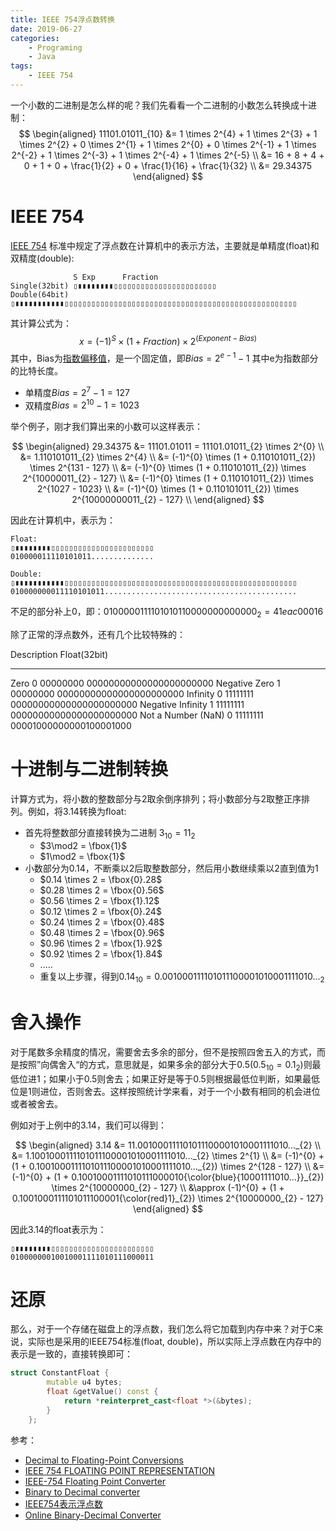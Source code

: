 ```yaml
---
title: IEEE 754浮点数转换
date: 2019-06-27
categories:  
    - Programing
    - Java
tags:
    - IEEE 754
---
```

一个小数的二进制是怎么样的呢？我们先看看一个二进制的小数怎么转换成十进制：
$$
\begin{aligned}	
11101.01011_{10} &= 1 \times 2^{4} + 1 \times 2^{3} + 1 \times 2^{2} + 0 \times 2^{1} + 1 \times 2^{0} + 0 \times 2^{-1} + 1 \times 2^{-2} + 1 \times 2^{-3} + 1 \times 2^{-4} + 1 \times 2^{-5} \\
  &= 16 + 8 + 4 + 0 + 1 + 0 + \frac{1}{2} + 0 + \frac{1}{16} + \frac{1}{32} \\
  &= 29.34375
\end{aligned}
$$
<!-- more -->

# IEEE 754
[IEEE 754](https://en.wikipedia.org/wiki/IEEE_754) 标准中规定了浮点数在计算机中的表示方法，主要就是单精度(float)和双精度(double):

```
              S Exp      Fraction
Single(32bit) ▯▮▮▮▮▮▮▮▮▯▯▯▯▯▯▯▯▯▯▯▯▯▯▯▯▯▯▯▯▯▯▯
Double(64bit) ▯▮▮▮▮▮▮▮▮▮▮▮▯▯▯▯▯▯▯▯▯▯▯▯▯▯▯▯▯▯▯▯▯▯▯▯▯▯▯▯▯▯▯▯▯▯▯▯▯▯▯▯▯▯▯▯▯▯▯▯▯▯▯▯
```
其计算公式为：
$$
x = (-1)^{S}\times(1+ Fraction)\times 2^{(Exponent-Bias)}
$$
其中，Bias为[指数偏移值](https://zh.wikipedia.org/wiki/IEEE_754#%E6%8C%87%E6%95%B8%E5%81%8F%E7%A7%BB%E5%80%BC)，是一个固定值，即$Bias=2^{e-1} - 1$ 其中e为指数部分的比特长度。

* 单精度$Bias = 2^{7} - 1 = 127$
* 双精度$Bias = 2^{10} -1 = 1023$

举个例子，刚才我们算出来的小数可以这样表示：

$$
\begin{aligned}	
29.34375 &= 11101.01011 = 11101.01011_{2} \times 2^{0} \\
    &= 1.110101011_{2} \times 2^{4} \\
    &= (-1)^{0} \times (1 + 0.110101011_{2}) \times 2^{131 - 127} \\
    &= (-1)^{0} \times (1 + 0.110101011_{2}) \times 2^{10000011_{2} - 127} \\
    &= (-1)^{0} \times (1 + 0.110101011_{2}) \times 2^{1027 - 1023} \\
    &= (-1)^{0} \times (1 + 0.110101011_{2}) \times 2^{10000000011_{2} - 127} \\
\end{aligned}
$$

因此在计算机中，表示为：
```
Float:
▯▮▮▮▮▮▮▮▮▯▯▯▯▯▯▯▯▯▯▯▯▯▯▯▯▯▯▯▯▯▯▯
010000011110101011..............

Double:
▯▮▮▮▮▮▮▮▮▮▮▮▯▯▯▯▯▯▯▯▯▯▯▯▯▯▯▯▯▯▯▯▯▯▯▯▯▯▯▯▯▯▯▯▯▯▯▯▯▯▯▯▯▯▯▯▯▯▯▯▯▯▯▯
010000000011110101011...........................................
```
不足的部分补上0，即：$0100000111101010110000000000000_{2}=41eac000{16}$

除了正常的浮点数外，还有几个比较特殊的：

Description         Float(32bit)
------------------  --------------------------------------------  
Zero	            0 00000000 00000000000000000000000
Negative Zero	    1 00000000 00000000000000000000000
Infinity	        0 11111111 00000000000000000000000
Negative Infinity	1 11111111 00000000000000000000000
Not a Number (NaN)	0 11111111 00001000000000100001000

# 十进制与二进制转换
计算方式为，将小数的整数部分与2取余倒序排列；将小数部分与2取整正序排列。例如，将3.14转换为float:

- 首先将整数部分直接转换为二进制 $3_{10} = 11_{2}$
    - $3\mod2 = \fbox{1}$
    - $1\mod2 = \fbox{1}$
- 小数部分为0.14，不断乘以2后取整数部分，然后用小数继续乘以2直到值为1
    - $0.14 \times 2 = \fbox{0}.28$ 
    - $0.28 \times 2 = \fbox{0}.56$
    - $0.56 \times 2 = \fbox{1}.12$
    - $0.12 \times 2 = \fbox{0}.24$
    - $0.24 \times 2 = \fbox{0}.48$
    - $0.48 \times 2 = \fbox{0}.96$
    - $0.96 \times 2 = \fbox{1}.92$
    - $0.92 \times 2 = \fbox{1}.84$ 
    - .....
    - 重复以上步骤，得到$0.14_{10}=0.001000111101011100001010001111010..._{2}$

# 舍入操作
对于尾数多余精度的情况，需要舍去多余的部分，但不是按照四舍五入的方式，而是按照”向偶舍入“的方式，意思就是，如果多余的部分大于0.5($0.5_{10} = 0.1_{2})$则最低位进1；如果小于0.5则舍去；如果正好是等于0.5则根据最低位判断，如果最低位是1则进位，否则舍去。这样按照统计学来看，对于一个小数有相同的机会进位或者被舍去。

例如对于上例中的3.14，我们可以得到：

$$
\begin{aligned}	
3.14 &= 11.001000111101011100001010001111010..._{2} \\
    &= 1.1001000111101011100001010001111010..._{2} \times 2^{1} \\
    &= (-1)^{0} + (1 + 0.1001000111101011100001010001111010..._{2}) \times 2^{128 - 127} \\
    &= (-1)^{0} + (1 + 0.10010001111010111000010{\color{blue}{10001111010...}}_{2}) \times 2^{10000000_{2} - 127} \\
    &\approx (-1)^{0} + (1 + 0.1001000111101011100001{\color{red}1}_{2}) \times 2^{10000000_{2} - 127}
\end{aligned}
$$

因此3.14的float表示为：

```
▯▮▮▮▮▮▮▮▮▯▯▯▯▯▯▯▯▯▯▯▯▯▯▯▯▯▯▯▯▯▯▯
01000000010010001111010111000011
```

# 还原
那么，对于一个存储在磁盘上的浮点数，我们怎么将它加载到内存中来？对于C来说，实际也是采用的IEEE754标准(float, double)，所以实际上浮点数在内存中的表示是一致的，直接转换即可：

```c++
struct ConstantFloat {
		mutable u4 bytes;
		float &getValue() const {
			return *reinterpret_cast<float *>(&bytes);
		}
	};
```



参考：

* [Decimal to Floating-Point Conversions](http://sandbox.mc.edu/~bennet/cs110/flt/dtof.html)
* [IEEE 754 FLOATING POINT REPRESENTATION](http://cs.boisestate.edu/~alark/cs354/lectures/ieee754.pdf)
* [IEEE-754 Floating Point Converter](https://www.h-schmidt.net/FloatConverter/IEEE754.html)
* [Binary to Decimal converter](https://www.rapidtables.com/convert/number/binary-to-decimal.html)
* [IEEE754表示浮点数](https://www.jianshu.com/p/e5d72d764f2f)
* [Online Binary-Decimal Converter](http://www.binaryconvert.com/result_double.html?decimal=050057046051052051055053)